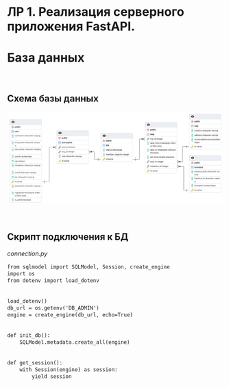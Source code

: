 # ЛР 1. Реализация серверного приложения FastAPI.
# База данных

<br>

## Схема базы данных
![database schema](./media/erd_trips.png)

<br>

## Скрипт подключения к БД

*connection.py*

```
from sqlmodel import SQLModel, Session, create_engine
import os
from dotenv import load_dotenv


load_dotenv()
db_url = os.getenv('DB_ADMIN')
engine = create_engine(db_url, echo=True)


def init_db():
    SQLModel.metadata.create_all(engine)


def get_session():
    with Session(engine) as session:
        yield session
```